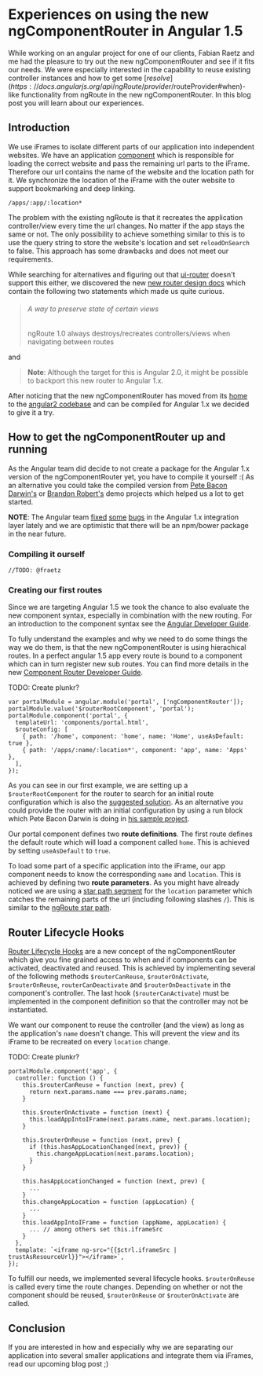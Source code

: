 # Experiences on using the new ngComponentRouter in Angular 1.5
While working on an angular project for one of our clients, Fabian Raetz and me had the pleasure to try out the new ngComponentRouter and see if it fits our needs.
We were especially interested in the capability to reuse existing controller instances and how to get some [$resolve](https://docs.angularjs.org/api/ngRoute/provider/$routeProvider#when)-like functionality from ngRoute in the new ngComponentRouter.
In this blog post you will learn about our experiences.

## Introduction
We use iFrames to isolate different parts of our application into independent websites. We have an application [component](https://docs.angularjs.org/guide/component) which is responsible for loading the correct website and pass the remaining url parts to the iFrame. Therefore our url contains the name of the website and the location path for it. We synchronize the location of the iFrame with the outer website to support bookmarking and deep linking.

```
/apps/:app/:location*
```

The problem with the existing ngRoute is that it recreates the application controller/view every time the url changes. No matter if the app stays the same or not. The only possibility to achieve something similar to this is to use the query string to store the website's location and set `reloadOnSearch` to false. This approach has some drawbacks and does not meet our requirements.

While searching for alternatives and figuring out that [ui-router](https://github.com/angular-ui/ui-router) doesn't support this either, we discovered the new [new router design docs](https://docs.google.com/document/d/1I3UC0RrgCh9CKrLxeE4sxwmNSBl3oSXQGt9g3KZnTJI) which contain the following two statements which made us quite curious.

> ###### A way to preserve state of certain views
>
> ngRoute 1.0 always destroys/recreates controllers/views when navigating between routes

and

> **Note**: Although the target for this is Angular 2.0, it might be possible to backport this new router to Angular 1.x.

After noticing that the new ngComponentRouter has moved from its [home](https://github.com/angular/router) to the [angular2 codebase](https://github.com/angular/angular) and can be compiled for Angular 1.x we decided to give it a try.

## How to get the ngComponentRouter up and running
As the Angular team did decide to not create a package for the Angular 1.x version of the ngComponentRouter yet, you have to compile it yourself :( As an alternative you could take the compiled version from [Pete Bacon Darwin's](https://github.com/petebacondarwin/ng1-component-router-demo) or [Brandon Robert's](https://github.com/brandonroberts/angularjs-component-router) demo projects which helped us a lot to get started.

**NOTE**: The Angular team [fixed](https://github.com/angular/angular/commit/6f1ef33e320547f6c68867fa28d1189be7fa3519) [some](https://github.com/angular/angular/commit/e73fee715668740f1579093f61fea0f08d44da18) [bugs](https://github.com/angular/angular/commit/0f22dce036bd5cb3242edafb119256a6433dd4f4) in the Angular 1.x integration layer lately and we are optimistic that there will be an npm/bower package in the near future.

### Compiling it ourself
```
//TODO: @fraetz
```

### Creating our first routes
Since we are targeting Angular 1.5 we took the chance to also evaluate the new component syntax, especially in combination with the new routing. For an introduction to the component syntax see the [Angular Developer Guide](https://docs.angularjs.org/guide/component).

To fully understand the examples and why we need to do some things the way we do them, is that the new ngComponentRouter is using hierachical routes. In a perfect angular 1.5 app every route is bound to a component which can in turn register new sub routes. You can find more details in the new [Component Router Developer Guide](https://docs.angularjs.org/guide/component-router).

TODO: Create plunkr?
```
var portalModule = angular.module('portal', ['ngComponentRouter']);
portalModule.value('$routerRootComponent', 'portal');
portalModule.component('portal', {
  templateUrl: 'components/portal.html',
  $routeConfig: [
    { path: '/home', component: 'home', name: 'Home', useAsDefault: true },
    { path: '/apps/:name/:location*', component: 'app', name: 'Apps' },
  ],
});
```

As you can see in our first example, we are setting up a `$routerRootComponent` for the router to search for an initial route configuration which is also the [suggested solution](https://docs.angularjs.org/guide/component-router#root-router-and-component). As an alternative you could provide the router with an initial configuration by using a run block which Pete Bacon Darwin is doing in [his sample project](https://github.com/petebacondarwin/ng1-component-router-demo/blob/master/app/app.js).

Our portal component defines two **route definitions**. The first route defines the default route which will load a component called `home`. This is achieved by setting `useAsDefault` to `true`.

To load some part of a specific application into the iFrame, our app component needs to know the corresponding `name` and `location`. This is achieved by defining two **route parameters**. As you might have already noticed we are using a [star path segment](https://github.com/angular/angular/blob/75343eb34007579be9cdc803da834c38e02ae12c/modules/angular2/src/router/rules/route_paths/param_route_path.ts#L69-L81) for the `location` parameter which catches the remaining parts of the url (including following slashes `/`). This is similar to the [ngRoute star path](https://docs.angularjs.org/api/ngRoute/provider/$routeProvider#when).

## Router Lifecycle Hooks
[Router Lifecycle Hooks](https://docs.angularjs.org/guide/component-router#router-lifecycle-hooks) are a new concept of the ngComponentRouter which give you fine grained access to when and if components can be activated, deactivated and reused. This is achieved by implementing several of the following methods `$routerCanReuse`, `$routerOnActivate`, `$routerOnReuse`, `routerCanDeactivate` and `$routerOnDeactivate` in the component's controller. The last hook (`$routerCanActivate`) must be implemented in the component definition so that the controller may not be instantiated.

We want our component to reuse the controller (and the view) as long as the application's `name` doesn't change. This will prevent the view and its iFrame to be recreated on every `location` change.

TODO: Create plunkr?
```
portalModule.component('app', {
  controller: function () {
    this.$routerCanReuse = function (next, prev) {
      return next.params.name === prev.params.name;
    }

    this.$routerOnActivate = function (next) {
      this.loadAppIntoIFrame(next.params.name, next.params.location);
    }

    this.$routerOnReuse = function (next, prev) {
      if (this.hasAppLocationChanged(next, prev)) {
        this.changeAppLocation(next.params.location);
      }
    }

    this.hasAppLocationChanged = function (next, prev) {
      ...
    }
    this.changeAppLocation = function (appLocation) {
      ...
    }
    this.loadAppIntoIFrame = function (appName, appLocation) {
      ... // among others set this.iframeSrc
    }
  },
  template: `<iframe ng-src="{{$ctrl.iframeSrc | trustAsResourceUrl}}"></iframe>`,
});
```

To fulfill our needs, we implemented several lifecycle hooks. `$routerOnReuse` is called every time the route changes. Depending on whether or not the component should be reused, `$routerOnReuse` or `$routerOnActivate` are called.

## Conclusion

If you are interested in how and especially why we are separating our application into several smaller applications and integrate them via iFrames, read our upcoming blog post ;)
